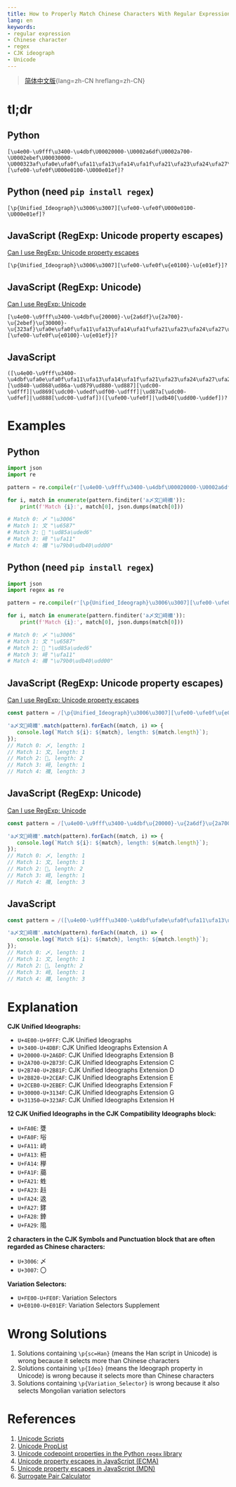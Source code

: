 ```yaml
---
title: How to Properly Match Chinese Characters With Regular Expression
lang: en
keywords:
- regular expression
- Chinese character
- regex
- CJK ideograph
- Unicode
---
```


> [简体中文版](zh-CN/){lang=zh-CN hreflang=zh-CN}

# tl;dr

## Python

```
[\u4e00-\u9fff\u3400-\u4dbf\U00020000-\U0002a6df\U0002a700-\U0002ebef\U00030000-\U000323af\ufa0e\ufa0f\ufa11\ufa13\ufa14\ufa1f\ufa21\ufa23\ufa24\ufa27\ufa28\ufa29\u3006\u3007][\ufe00-\ufe0f\U000e0100-\U000e01ef]?
```

## Python (need `pip install regex`)

```
[\p{Unified_Ideograph}\u3006\u3007][\ufe00-\ufe0f\U000e0100-\U000e01ef]?
```

## JavaScript (RegExp: Unicode property escapes)

[Can I use RegExp: Unicode property escapes](https://caniuse.com/mdn-javascript_builtins_regexp_property_escapes)

```
[\p{Unified_Ideograph}\u3006\u3007][\ufe00-\ufe0f\u{e0100}-\u{e01ef}]?
```

## JavaScript (RegExp: Unicode)

[Can I use RegExp: Unicode](https://caniuse.com/mdn-javascript_builtins_regexp_unicode)

```
[\u4e00-\u9fff\u3400-\u4dbf\u{20000}-\u{2a6df}\u{2a700}-\u{2ebef}\u{30000}-\u{323af}\ufa0e\ufa0f\ufa11\ufa13\ufa14\ufa1f\ufa21\ufa23\ufa24\ufa27\ufa28\ufa29\u3006\u3007][\ufe00-\ufe0f\u{e0100}-\u{e01ef}]?
```

## JavaScript

```
([\u4e00-\u9fff\u3400-\u4dbf\ufa0e\ufa0f\ufa11\ufa13\ufa14\ufa1f\ufa21\ufa23\ufa24\ufa27\ufa28\ufa29\u3006\u3007]|[\ud840-\ud868\ud86a-\ud879\ud880-\ud887][\udc00-\udfff]|\ud869[\udc00-\udedf\udf00-\udfff]|\ud87a[\udc00-\udfef]|\ud888[\udc00-\udfaf])([\ufe00-\ufe0f]|\udb40[\udd00-\uddef])?
```

# Examples

## Python


```python
import json
import re

pattern = re.compile(r'[\u4e00-\u9fff\u3400-\u4dbf\U00020000-\U0002a6df\U0002a700-\U0002ebef\U00030000-\U000323af\ufa0e\ufa0f\ufa11\ufa13\ufa14\ufa1f\ufa21\ufa23\ufa24\ufa27\ufa28\ufa29\u3006\u3007][\ufe00-\ufe0f\U000e0100-\U000e01ef]?')

for i, match in enumerate(pattern.finditer('a〆文𦫖﨑禰󠄀')):
    print(f'Match {i}:', match[0], json.dumps(match[0]))

# Match 0: 〆 "\u3006"
# Match 1: 文 "\u6587"
# Match 2: 𦫖 "\ud85a\uded6"
# Match 3: 﨑 "\ufa11"
# Match 4: 禰󠄀 "\u79b0\udb40\udd00"
```

## Python (need `pip install regex`)

```python
import json
import regex as re

pattern = re.compile(r'[\p{Unified_Ideograph}\u3006\u3007][\ufe00-\ufe0f\U000e0100-\U000e01ef]?')

for i, match in enumerate(pattern.finditer('a〆文𦫖﨑禰󠄀')):
    print(f'Match {i}:', match[0], json.dumps(match[0]))

# Match 0: 〆 "\u3006"
# Match 1: 文 "\u6587"
# Match 2: 𦫖 "\ud85a\uded6"
# Match 3: 﨑 "\ufa11"
# Match 4: 禰󠄀 "\u79b0\udb40\udd00"
```

## JavaScript (RegExp: Unicode property escapes)

[Can I use RegExp: Unicode property escapes](https://caniuse.com/mdn-javascript_builtins_regexp_property_escapes)

```javascript
const pattern = /[\p{Unified_Ideograph}\u3006\u3007][\ufe00-\ufe0f\u{e0100}-\u{e01ef}]?/gmu;

'a〆文𦫖﨑禰󠄀'.match(pattern).forEach((match, i) => {
   console.log(`Match ${i}: ${match}, length: ${match.length}`);
});
// Match 0: 〆, length: 1
// Match 1: 文, length: 1
// Match 2: 𦫖, length: 2
// Match 3: 﨑, length: 1
// Match 4: 禰󠄀, length: 3
```

## JavaScript (RegExp: Unicode)

[Can I use RegExp: Unicode](https://caniuse.com/mdn-javascript_builtins_regexp_unicode)

```javascript
const pattern = /[\u4e00-\u9fff\u3400-\u4dbf\u{20000}-\u{2a6df}\u{2a700}-\u{2ebef}\u{30000}-\u{323af}\ufa0e\ufa0f\ufa11\ufa13\ufa14\ufa1f\ufa21\ufa23\ufa24\ufa27\ufa28\ufa29\u3006\u3007][\ufe00-\ufe0f\u{e0100}-\u{e01ef}]?/gmu;

'a〆文𦫖﨑禰󠄀'.match(pattern).forEach((match, i) => {
   console.log(`Match ${i}: ${match}, length: ${match.length}`);
});
// Match 0: 〆, length: 1
// Match 1: 文, length: 1
// Match 2: 𦫖, length: 2
// Match 3: 﨑, length: 1
// Match 4: 禰󠄀, length: 3
```

## JavaScript

```javascript
const pattern = /([\u4e00-\u9fff\u3400-\u4dbf\ufa0e\ufa0f\ufa11\ufa13\ufa14\ufa1f\ufa21\ufa23\ufa24\ufa27\ufa28\ufa29\u3006\u3007]|[\ud840-\ud868\ud86a-\ud879\ud880-\ud887][\udc00-\udfff]|\ud869[\udc00-\udedf\udf00-\udfff]|\ud87a[\udc00-\udfef]|\ud888[\udc00-\udfaf])([\ufe00-\ufe0f]|\udb40[\udd00-\uddef])?/gm;

'a〆文𦫖﨑禰󠄀'.match(pattern).forEach((match, i) => {
   console.log(`Match ${i}: ${match}, length: ${match.length}`);
});
// Match 0: 〆, length: 1
// Match 1: 文, length: 1
// Match 2: 𦫖, length: 2
// Match 3: 﨑, length: 1
// Match 4: 禰󠄀, length: 3
```

# Explanation

**CJK Unified Ideographs:**

- `U+4E00-U+9FFF`: CJK Unified Ideographs
- `U+3400-U+4DBF`: CJK Unified Ideographs Extension A
- `U+20000-U+2A6DF`: CJK Unified Ideographs Extension B
- `U+2A700-U+2B73F`: CJK Unified Ideographs Extension C
- `U+2B740-U+2B81F`: CJK Unified Ideographs Extension D
- `U+2B820-U+2CEAF`: CJK Unified Ideographs Extension E
- `U+2CEB0-U+2EBEF`: CJK Unified Ideographs Extension F
- `U+30000-U+3134F`: CJK Unified Ideographs Extension G
- `U+31350–U+323AF`: CJK Unified Ideographs Extension H

**12 CJK Unified Ideographs in the CJK Compatibility Ideographs block:**

- `U+FA0E`: 﨎
- `U+FA0F`: 﨏
- `U+FA11`: 﨑
- `U+FA13`: 﨓
- `U+FA14`: 﨔
- `U+FA1F`: 﨟
- `U+FA21`: 﨡
- `U+FA23`: 﨣
- `U+FA24`: 﨤
- `U+FA27`: 﨧
- `U+FA28`: 﨨
- `U+FA29`: 﨩

**2 characters in the CJK Symbols and Punctuation block that are often regarded as Chinese characters:**

- `U+3006`: 〆
- `U+3007`: 〇

**Variation Selectors:**

- `U+FE00-U+FE0F`: Variation Selectors
- `U+E0100-U+E01EF`: Variation Selectors Supplement

# Wrong Solutions

1. Solutions containing `\p{sc=Han}` (means the Han script in Unicode) is wrong because it selects more than Chinese characters
1. Solutions containing `\p{Ideo}` (means the Ideograph property in Unicode) is wrong because it selects more than Chinese characters
1. Solutions containing `\p{Variation_Selector}` is wrong because it also selects Mongolian variation selectors

# References

1. [Unicode Scripts](https://www.unicode.org/Public/UCD/latest/ucd/Scripts.txt)
1. [Unicode PropList](https://www.unicode.org/Public/UCD/latest/ucd/PropList.txt)
1. [Unicode codepoint properties in the Python `regex` library](https://github.com/mrabarnett/mrab-regex#unicode-codepoint-properties-including-scripts-and-blocks)
1. [Unicode property escapes in JavaScript (ECMA)](https://tc39.es/proposal-regexp-unicode-property-escapes/)
1. [Unicode property escapes in JavaScript (MDN)](https://developer.mozilla.org/en-US/docs/Web/JavaScript/Guide/Regular_Expressions/Unicode_Property_Escapes)
1. [Surrogate Pair Calculator](http://russellcottrell.com/greek/utilities/SurrogatePairCalculator.htm)
